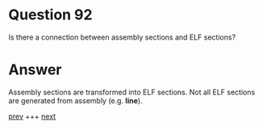 
# Question 92


Is there a connection between assembly sections and ELF sections?


# Answer



Assembly sections are transformed into ELF sections. Not all ELF sections are
generated from assembly (e.g. __line__).


[prev](091.md) +++ [next](093.md)
